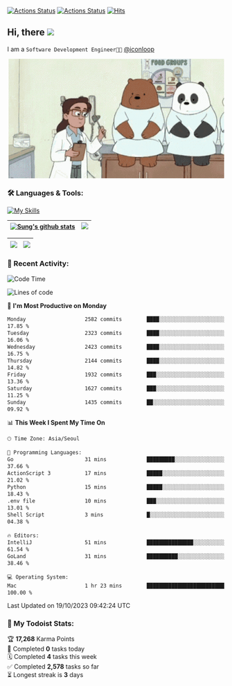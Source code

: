 
[![Actions Status](https://github.com/ddok2/ddok2/workflows/Todoist%20Readme/badge.svg)](https://github.com/ddok2/ddok2/actions)
[![Actions Status](https://github.com/ddok2/ddok2/workflows/wakatime-stats/badge.svg)](https://github.com/ddok2/ddok2/actions)
[![Hits](https://hits.seeyoufarm.com/api/count/incr/badge.svg?url=https%3A%2F%2Fgithub.com%2Fddok2&count_bg=%23FF9595&title_bg=%23555555&icon=github.svg&icon_color=%23FFFFFF&title=hits&edge_flat=false)](https://hits.seeyoufarm.com)

<!-- ![visitors](https://visitor-badge.laobi.icu/badge?page_id=ddok2.ddok2) -->
## Hi, there <img src="https://raw.githubusercontent.com/MartinHeinz/MartinHeinz/master/wave.gif" width="3%">

I am a `Software Development Engineer🧑‍💻` [@iconloop](https://github.com/iconloop)


<p align="center">
    <img align="center" alt="GIF" src="img/debugging.gif" />
</p>


### 🛠 Languages & Tools:

[![My Skills](https://skillicons.dev/icons?i=go,js,ts,py,express,react,svelte,jquery,pug,mongodb,mysql,redis,aws,docker,kubernetes)](https://skillicons.dev)


| <a href="https://github-readme-stats.vercel.app/api?username=ddok2&show_icons=true&include_all_commits=true&count_private=true&theme=buefy&hide_border=true"><img align="center" src="https://github-readme-stats.vercel.app/api?username=ddok2&show_icons=true&include_all_commits=true&count_private=true&theme=buefy&hide_border=true" alt="Sung's github stats" /></a> | <a href="https://github.com/ddok2"><img src="http://github-readme-streak-stats.herokuapp.com?user=ddok2&hide_border=true" /></a> |
| ------------- |------------- |


| <a href="https://github.com/ddok2"><img align="center" src="https://github-readme-stats.vercel.app/api/top-langs/?username=ddok2&theme=buefy&hide=html,css&hide_border=true" /></a> | <a href="https://github.com/ddok2"><img align="center" src="https://activity-graph.herokuapp.com/graph?username=ddok2&theme=github&hide_border=true" height="250" /></a> |
| ------------- |--------------------------------------------------------------------------------------------------------------------------------------------------------------------------|


<!-- <details open>
    <summary>📈 My GitHub Stats</summary>
    <p align="center">
        <a href="https://github.com/ddok2">
            <img align="center" src="https://github-readme-stats.vercel.app/api?username=ddok2&show_icons=true&include_all_commits=true&count_private=true&theme=buefy&hide_border=true" alt="Sung's github stats" />
        </a>
    </p>
</details>
<details>
    <summary>💬 Top Languages</summary>
    <p align="center"> 
        <a href="https://github.com/ddok2">
            <img align="center" src="https://github-readme-stats.vercel.app/api/top-langs/?username=ddok2&layout=compact&theme=buefy&hide=html,css&hide_border=true" />
        </a>
    </p>
</details> -->


### 🌈 Recent Activity:
<!--START_SECTION:waka-->
![Code Time](http://img.shields.io/badge/Code%20Time-2%2C304%20hrs%2057%20mins-blue)

![Lines of code](https://img.shields.io/badge/From%20Hello%20World%20I%27ve%20Written-11.6%20million%20lines%20of%20code-blue)

📅 **I'm Most Productive on Monday** 

```text
Monday                   2582 commits        ████░░░░░░░░░░░░░░░░░░░░░   17.85 % 
Tuesday                  2323 commits        ████░░░░░░░░░░░░░░░░░░░░░   16.06 % 
Wednesday                2423 commits        ████░░░░░░░░░░░░░░░░░░░░░   16.75 % 
Thursday                 2144 commits        ████░░░░░░░░░░░░░░░░░░░░░   14.82 % 
Friday                   1932 commits        ███░░░░░░░░░░░░░░░░░░░░░░   13.36 % 
Saturday                 1627 commits        ███░░░░░░░░░░░░░░░░░░░░░░   11.25 % 
Sunday                   1435 commits        ██░░░░░░░░░░░░░░░░░░░░░░░   09.92 % 
```


📊 **This Week I Spent My Time On** 

```text
🕑︎ Time Zone: Asia/Seoul

💬 Programming Languages: 
Go                       31 mins             █████████░░░░░░░░░░░░░░░░   37.66 % 
ActionScript 3           17 mins             █████░░░░░░░░░░░░░░░░░░░░   21.02 % 
Python                   15 mins             █████░░░░░░░░░░░░░░░░░░░░   18.43 % 
.env file                10 mins             ███░░░░░░░░░░░░░░░░░░░░░░   13.01 % 
Shell Script             3 mins              █░░░░░░░░░░░░░░░░░░░░░░░░   04.38 % 

🔥 Editors: 
IntelliJ                 51 mins             ███████████████░░░░░░░░░░   61.54 % 
GoLand                   31 mins             ██████████░░░░░░░░░░░░░░░   38.46 % 

💻 Operating System: 
Mac                      1 hr 23 mins        █████████████████████████   100.00 % 
```


 Last Updated on 19/10/2023 09:42:24 UTC
<!--END_SECTION:waka-->

### 🚧 My Todoist Stats:
<!-- TODO-IST:START -->
🏆  **17,268** Karma Points           
🌸  Completed **0** tasks today           
🗓  Completed **4** tasks this week           
✅  Completed **2,578** tasks so far           
⏳  Longest streak is **3** days
<!-- TODO-IST:END -->

